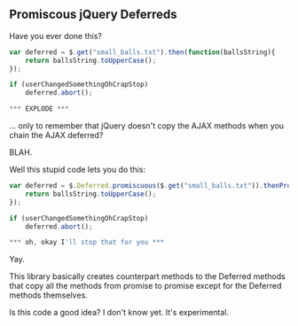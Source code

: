 Promiscous jQuery Deferreds
---------------------------

Have you ever done this?

```Javascript
var deferred = $.get("small_balls.txt").then(function(ballsString){
    return ballsString.toUpperCase();
});

if (userChangedSomethingOhCrapStop)
    deferred.abort();

*** EXPLODE ***
```

... only to remember that jQuery doesn't copy the AJAX methods when you chain the AJAX deferred?

BLAH.

Well this stupid code lets you do this:

```Javascript
var deferred = $.Deferred.promiscuous($.get("small_balls.txt")).thenPromiscous(function(ballsString){
    return ballsString.toUpperCase();
});

if (userChangedSomethingOhCrapStop)
    deferred.abort();

*** oh, okay I'll stop that for you ***
```

Yay.

This library basically creates counterpart methods to the Deferred methods that copy all the methods from promise to promise except for the Deferred methods themselves.

Is this code a good idea?  I don't know yet.  It's experimental.
